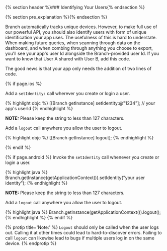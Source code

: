 {% section header %}### Identifying Your Users{% endsection %}


{% section pre_explanation %}{% endsection %}

Branch automatically tracks unique devices. However, to make full use of our powerful API, you should also identify users with form of unique identification your app uses. The usefulness of this is hard to understate. When making future queries, when scanning through data on the dashboard, and when combing through anything you choose to export, you'll see your app's user Id alongside the Branch-provided user Id. If you want to know that User A shared with User B, add this code.

The good news is that your app only needs the addition of two lines of code.

{% if page.ios %}

Add a `setIdentity:` call wherever you create or login a user.

{% highlight objc %}
[[Branch getInstance] setIdentity:@"1234"]; // your app's userId
{% endhighlight %}

**NOTE:** Please keep the string to less than 127 characters.

Add a `logout` call anywhere you allow the user to logout. 

{% highlight objc %}
[[Branch getInstance] logout];
{% endhighlight %}

{% endif %}
<!--- iOS identify and logout -->

{% if page.android %}
Invoke the `setIdentity` call whenever you create or login a user.

{% highlight java %}
Branch.getInstance(getApplicationContext()).setIdentity("your user identity");
{% endhighlight %}

**NOTE:** Please keep the string to less than 127 characters.

Add a `logout` call anywhere you allow the user to logout. 

{% highlight java %}
Branch.getInstance(getApplicationContext()).logout();
{% endhighlight %}
{% endif %}
<!--- Android identify and logout -->

{% protip title='Note:'  %}
`Logout` should only be called when the user logs out. Calling it at other times could lead to hard-to-discover errors. Failing to call `logout` can likewise lead to bugs if multiple users log in on the same device.
{% endprotip %}

